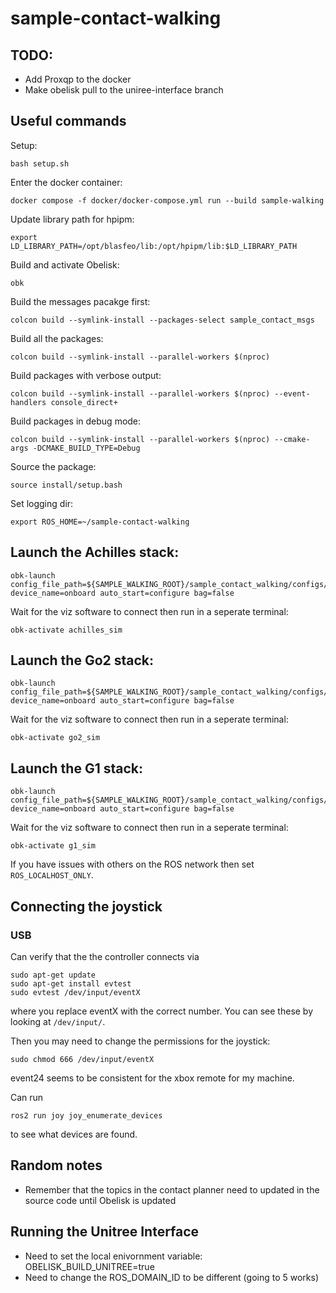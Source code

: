 # sample-contact-walking

## TODO:
- Add Proxqp to the docker
- Make obelisk pull to the uniree-interface branch

## Useful commands
Setup:
```
bash setup.sh
```

Enter the docker container: 
```
docker compose -f docker/docker-compose.yml run --build sample-walking
```

Update library path for hpipm:
```
export LD_LIBRARY_PATH=/opt/blasfeo/lib:/opt/hpipm/lib:$LD_LIBRARY_PATH
```

Build and activate Obelisk:
```
obk
```

Build the messages pacakge first:
```
colcon build --symlink-install --packages-select sample_contact_msgs
```

Build all the packages:
```
colcon build --symlink-install --parallel-workers $(nproc)
```

Build packages with verbose output:
```
colcon build --symlink-install --parallel-workers $(nproc) --event-handlers console_direct+
```

Build packages in debug mode:
```
colcon build --symlink-install --parallel-workers $(nproc) --cmake-args -DCMAKE_BUILD_TYPE=Debug
```

Source the package:
```
source install/setup.bash
```

Set logging dir:
```
export ROS_HOME=~/sample-contact-walking
```
## Launch the Achilles stack:
```
obk-launch config_file_path=${SAMPLE_WALKING_ROOT}/sample_contact_walking/configs/achilles_sim_config.yaml device_name=onboard auto_start=configure bag=false
```

Wait for the viz software to connect then run in a seperate terminal:
```
obk-activate achilles_sim
```

## Launch the Go2 stack:
```
obk-launch config_file_path=${SAMPLE_WALKING_ROOT}/sample_contact_walking/configs/go2_sim_config.yaml device_name=onboard auto_start=configure bag=false
```

Wait for the viz software to connect then run in a seperate terminal:
```
obk-activate go2_sim
```

## Launch the G1 stack:
```
obk-launch config_file_path=${SAMPLE_WALKING_ROOT}/sample_contact_walking/configs/g1_sim_config.yaml device_name=onboard auto_start=configure bag=false
```

Wait for the viz software to connect then run in a seperate terminal:
```
obk-activate g1_sim
```

If you have issues with others on the ROS network then set `ROS_LOCALHOST_ONLY`.

## Connecting the joystick
### USB
Can verify that the the controller connects via
```
sudo apt-get update
sudo apt-get install evtest
sudo evtest /dev/input/eventX
```
where you replace eventX with the correct number. You can see these by looking at `/dev/input/`.

Then you may need to change the permissions for the joystick:
```
sudo chmod 666 /dev/input/eventX
```
event24 seems to be consistent for the xbox remote for my machine.

Can run 
```
ros2 run joy joy_enumerate_devices
``` 
to see what devices are found.


## Random notes
<!-- ## Python deps (not yet added to the docker)
- Scipy (pip)
- Mujoco -> Comes with obelisk
- OSQP (pip) -->

- Remember that the topics in the contact planner need to updated in the source code until Obelisk is updated

## Running the Unitree Interface
- Need to set the local enivornment variable: OBELISK_BUILD_UNITREE=true
- Need to change the ROS_DOMAIN_ID to be different (going to 5 works)